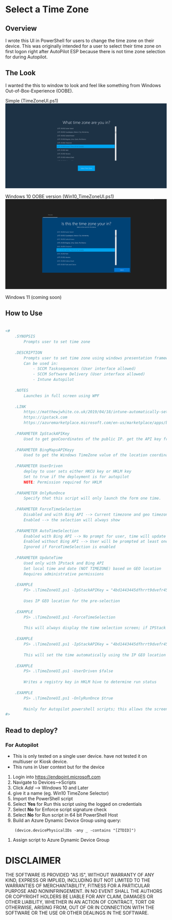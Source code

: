 # Select a Time Zone

## Overview

I wrote this UI in PowerShell for users to change the time zone on their device. This was originally intended for a user to select their time zone on first logon right after AutoPilot ESP because there is not time zone selection for during Autopilot.

## The Look

I wanted the this to window to look and feel like something from Windows Out-of-Box-Experience (OOBE).

Simple (TimeZoneUI.ps1)
![Alt_text](.images/original.PNG)

Windows 10 OOBE version (Win10_TimeZoneUI.ps1)
![Alt_text](.images/win10_version.png)

Windows 11 (coming soon)


## How to Use

```powershell

<#
    .SYNOPSIS
        Prompts user to set time zone
    
    .DESCRIPTION
		Prompts user to set time zone using windows presentation framework
        Can be used in:
            - SCCM Tasksequences (User interface allowed)
            - SCCM Software Delivery (User interface allowed)
            - Intune Autopilot 

    .NOTES
        Launches in full screen using WPF

    .LINK
        https://matthewjwhite.co.uk/2019/04/18/intune-automatically-set-timezone-on-new-device-build/
        https://ipstack.com
        https://azuremarketplace.microsoft.com/en-us/marketplace/apps/bingmaps.mapapis

    .PARAMETER IpStackAPIKey
        Used to get geoCoordinates of the public IP. get the API key from https://ipstack.com

    .PARAMETER BingMapsAPIKeyy
        Used to get the Windows TimeZone value of the location coordinates. get the API key from https://azuremarketplace.microsoft.com/en-us/marketplace/apps/bingmaps.mapapis
    
    .PARAMETER UserDriven
        deploy to user sets either HKCU key or HKLM key
        Set to true if the deployment is for autopilot
        NOTE: Permission required for HKLM
    
    .PARAMETER OnlyRunOnce
        Specify that this script will only launch the form one time.

    .PARAMETER ForceTimeSelection
        Disabled and with Bing API --> Current timezone and geo timezone will be compared; if different, form will be displayed
        Enabled --> the selection will always show

    .PARAMETER AutoTimeSelection
        Enabled with Bing API --> No prompt for user, time will update on it own
        Enabled without Bing API --> User will be prompted at least once
        Ignored if ForceTimeSelection is enabled

    .PARAMETER UpdateTime
        Used only with IPstack and Bing API
        Set local time and date (NOT TIMEZONE) based on GEO location
        Requires administrative permissions

    .EXAMPLE
        PS> .\TimeZoneUI.ps1 -IpStackAPIKey = "4bd1443445dfhrrt9dvefr45341" -BingMapsAPIKey = "Bh53uNUOwg71czosmd73hKfdHf465ddfhrtpiohvknlkewufjf4-d" -Verbose

        Uses IP GEO location for the pre-selection

    .EXAMPLE
        PS> .\TimeZoneUI.ps1 -ForceTimeSelection

        This will always display the time selection screen; if IPStack and BingMapsAPI included the IP GEO location timezone will be preselected

    .EXAMPLE
        PS> .\TimeZoneUI.ps1 -IpStackAPIKey = "4bd1443445dfhrrt9dvefr45341" -BingMapsAPIKey = "Bh53uNUOwg71czosmd73hKfdHf465ddfhrtpiohvknlkewufjf4-d" -AutoTimeSelection -UpdateTime

        This will set the time automatically using the IP GEO location without prompting user. If API not provided, timezone or time will not change the current settings

    .EXAMPLE
        PS> .\TimeZoneUI.ps1 -UserDriven $false

        Writes a registry key in HKLM hive to determine run status

    .EXAMPLE
        PS> .\TimeZoneUI.ps1 -OnlyRunOnce $true

        Mainly for Autopilot powershell scripts; this allows the screen to display one time after ESP is completed. 
#>
```

## Read to deploy?

### For Autopilot

- This is only tested on a single user device. have not tested it on multiuser or Kiosk device.
- This runs in User context but for the device


1. Login into <https://endpoint.microsoft.com>
1. Navigate to Devices-->Scripts
1. Click _Add_ --> Windows 10 and Later
1. give it a name (eg. Win10 TimeZone Selector)
1. Import the PowerShell script
1. Select **Yes** for Run this script using the logged on credentials
1. Select **No** for Enforce script signature check
1. Select **No** for Run script in 64 bit PowerShell Host
1. Build an Azure Dynamic Device Group using query:

```kusto
    (device.devicePhysicalIDs -any _ -contains "[ZTDID]")
```

1. Assign script to Azure Dynamic Device Group


# DISCLAIMER

THE SOFTWARE IS PROVIDED "AS IS", WITHOUT WARRANTY OF ANY KIND, EXPRESS
OR IMPLIED, INCLUDING BUT NOT LIMITED TO THE WARRANTIES OF MERCHANTABILITY,
FITNESS FOR A PARTICULAR PURPOSE AND NONINFRINGEMENT. IN NO EVENT SHALL THE
AUTHORS OR COPYRIGHT HOLDERS BE LIABLE FOR ANY CLAIM, DAMAGES OR OTHER
LIABILITY, WHETHER IN AN ACTION OF CONTRACT, TORT OR OTHERWISE, ARISING
FROM, OUT OF OR IN CONNECTION WITH THE SOFTWARE OR THE USE OR OTHER
DEALINGS IN THE SOFTWARE.
